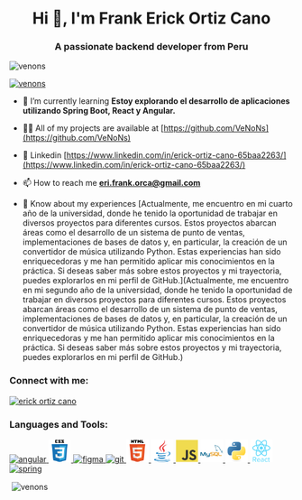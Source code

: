 <h1 align="center">Hi 👋, I'm Frank Erick Ortiz Cano</h1>
<h3 align="center">A passionate backend developer from Peru</h3>

<p align="left"> <img src="https://komarev.com/ghpvc/?username=venons&label=Profile%20views&color=0e75b6&style=flat" alt="venons" /> </p>

<p align="left"> <a href="https://github.com/ryo-ma/github-profile-trophy"><img src="https://github-profile-trophy.vercel.app/?username=venons" alt="venons" /></a> </p>

- 🌱 I’m currently learning **Estoy explorando el desarrollo de aplicaciones utilizando Spring Boot, React y Angular.**

- 👨‍💻 All of my projects are available at [https://github.com/VeNoNs](https://github.com/VeNoNs)

- 📝 Linkedin [https://www.linkedin.com/in/erick-ortiz-cano-65baa2263/](https://www.linkedin.com/in/erick-ortiz-cano-65baa2263/)

- 📫 How to reach me **eri.frank.orca@gmail.com**

- 📄 Know about my experiences [Actualmente, me encuentro en mi cuarto año de la universidad, donde he tenido la oportunidad de trabajar en diversos proyectos para diferentes cursos. Estos proyectos abarcan áreas como el desarrollo de un sistema de punto de ventas, implementaciones de bases de datos y, en particular, la creación de un convertidor de música utilizando Python. Estas experiencias han sido enriquecedoras y me han permitido aplicar mis conocimientos en la práctica. Si deseas saber más sobre estos proyectos y mi trayectoria, puedes explorarlos en mi perfil de GitHub.](Actualmente, me encuentro en mi segundo año de la universidad, donde he tenido la oportunidad de trabajar en diversos proyectos para diferentes cursos. Estos proyectos abarcan áreas como el desarrollo de un sistema de punto de ventas, implementaciones de bases de datos y, en particular, la creación de un convertidor de música utilizando Python. Estas experiencias han sido enriquecedoras y me han permitido aplicar mis conocimientos en la práctica. Si deseas saber más sobre estos proyectos y mi trayectoria, puedes explorarlos en mi perfil de GitHub.)

<h3 align="left">Connect with me:</h3>
<p align="left">
<a href="https://linkedin.com/in/erick ortiz cano" target="blank"><img align="center" src="https://raw.githubusercontent.com/rahuldkjain/github-profile-readme-generator/master/src/images/icons/Social/linked-in-alt.svg" alt="erick ortiz cano" height="30" width="40" /></a>
</p>

<h3 align="left">Languages and Tools:</h3>
<p align="left"> <a href="https://angular.io" target="_blank" rel="noreferrer"> <img src="https://angular.io/assets/images/logos/angular/angular.svg" alt="angular" width="40" height="40"/> </a> <a href="https://www.w3schools.com/css/" target="_blank" rel="noreferrer"> <img src="https://raw.githubusercontent.com/devicons/devicon/master/icons/css3/css3-original-wordmark.svg" alt="css3" width="40" height="40"/> </a> <a href="https://www.figma.com/" target="_blank" rel="noreferrer"> <img src="https://www.vectorlogo.zone/logos/figma/figma-icon.svg" alt="figma" width="40" height="40"/> </a> <a href="https://git-scm.com/" target="_blank" rel="noreferrer"> <img src="https://www.vectorlogo.zone/logos/git-scm/git-scm-icon.svg" alt="git" width="40" height="40"/> </a> <a href="https://www.w3.org/html/" target="_blank" rel="noreferrer"> <img src="https://raw.githubusercontent.com/devicons/devicon/master/icons/html5/html5-original-wordmark.svg" alt="html5" width="40" height="40"/> </a> <a href="https://www.java.com" target="_blank" rel="noreferrer"> <img src="https://raw.githubusercontent.com/devicons/devicon/master/icons/java/java-original.svg" alt="java" width="40" height="40"/> </a> <a href="https://developer.mozilla.org/en-US/docs/Web/JavaScript" target="_blank" rel="noreferrer"> <img src="https://raw.githubusercontent.com/devicons/devicon/master/icons/javascript/javascript-original.svg" alt="javascript" width="40" height="40"/> </a> <a href="https://www.mysql.com/" target="_blank" rel="noreferrer"> <img src="https://raw.githubusercontent.com/devicons/devicon/master/icons/mysql/mysql-original-wordmark.svg" alt="mysql" width="40" height="40"/> </a> <a href="https://www.python.org" target="_blank" rel="noreferrer"> <img src="https://raw.githubusercontent.com/devicons/devicon/master/icons/python/python-original.svg" alt="python" width="40" height="40"/> </a> <a href="https://reactjs.org/" target="_blank" rel="noreferrer"> <img src="https://raw.githubusercontent.com/devicons/devicon/master/icons/react/react-original-wordmark.svg" alt="react" width="40" height="40"/> </a> <a href="https://spring.io/" target="_blank" rel="noreferrer"> <img src="https://www.vectorlogo.zone/logos/springio/springio-icon.svg" alt="spring" width="40" height="40"/> </a> </p>

<p>&nbsp;<img align="center" src="https://github-readme-stats.vercel.app/api?username=venons&show_icons=true&locale=en" alt="venons" /></p>

